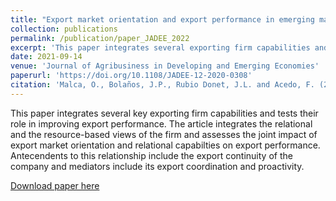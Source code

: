 ```yaml
---
title: "Export market orientation and export performance in emerging markets: insights from the Peruvian agri-export sector"
collection: publications
permalink: /publication/paper_JADEE_2022
excerpt: 'This paper integrates several exporting firm capabilities and tests their relevance for increasing export performance.'
date: 2021-09-14
venue: 'Journal of Agribusiness in Developing and Emerging Economies'
paperurl: 'https://doi.org/10.1108/JADEE-12-2020-0308'
citation: 'Malca, O., Bolaños, J.P., Rubio Donet, J.L. and Acedo, F. (2021), &quot;Export market orientation and export performance in emerging markets: insights from the Peruvian agri-export sector&quot;, <i>Journal of Agribusiness in Developing and Emerging Economies</i>, ahead-of-print. https://doi.org/10.1108/JADEE-12-2020-0308'
---
```

This paper integrates several key exporting firm capabilities and tests their role in improving export performance. The article integrates the relational and the resource-based views of the firm and assesses the joint impact of export market orientation and relational capabilties on export performance. Antecendents to this relationship include the export continuity of the company and mediators include its export coordination and proactivity.

[Download paper here](http://jbolanoshurtado.github.io/files/Malca_Bolanos_(2021)_ExMktOr.pdf)

